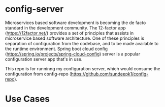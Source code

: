 # config-server
Microservices based software development is becoming the de facto standard in the development community. The 12-factor app (https://12factor.net/) provides a set of principles that assists in microservice based software architecture. One of these principles is separation of configuration from the codebase, and to be made available to the runtime environment.  Spring boot cloud config (https://spring.io/projects/spring-cloud-config) server is a popular configuration server app that's in use. 

This repo is for runninng my configuration server, which would consume the configuration from config-repo (https://github.com/sundeepk1/config-repo).

# Use Cases


